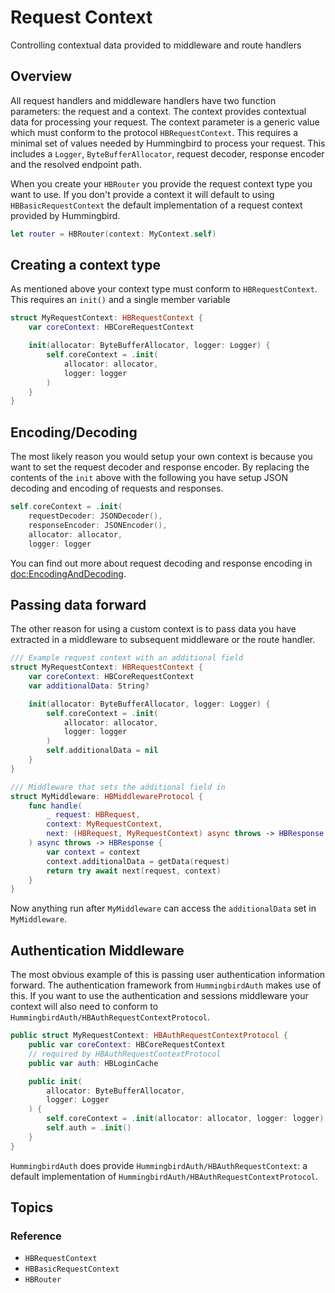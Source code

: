 # Request Context

Controlling contextual data provided to middleware and route handlers

## Overview

All request handlers and middleware handlers have two function parameters: the request and a context. The context provides contextual data for processing your request. The context parameter is a generic value which must conform to the protocol ``HBRequestContext``. This requires a minimal set of values needed by Hummingbird to process your request. This includes a `Logger`, `ByteBufferAllocator`, request decoder, response encoder and the resolved endpoint path.

When you create your ``HBRouter`` you provide the request context type you want to use. If you don't provide a context it will default to using ``HBBasicRequestContext`` the default implementation of a request context provided by Hummingbird.

```swift
let router = HBRouter(context: MyContext.self)
```

## Creating a context type

As mentioned above your context type must conform to ``HBRequestContext``. This requires an `init()` and a single member variable

```swift
struct MyRequestContext: HBRequestContext {
    var coreContext: HBCoreRequestContext

    init(allocator: ByteBufferAllocator, logger: Logger) {
        self.coreContext = .init(
            allocator: allocator,
            logger: logger
        )
    }
}
```

## Encoding/Decoding

The most likely reason you would setup your own context is because you want to set the request decoder and response encoder. By replacing the contents of the `init` above with the following you have setup JSON decoding and encoding of requests and responses.

```swift
self.coreContext = .init(
    requestDecoder: JSONDecoder(),
    responseEncoder: JSONEncoder(),
    allocator: allocator,
    logger: logger
```

You can find out more about request decoding and response encoding in <doc:EncodingAndDecoding>.

## Passing data forward

The other reason for using a custom context is to pass data you have extracted in a middleware to subsequent middleware or the route handler. 

```swift
/// Example request context with an additional field
struct MyRequestContext: HBRequestContext {
    var coreContext: HBCoreRequestContext
    var additionalData: String?

    init(allocator: ByteBufferAllocator, logger: Logger) {
        self.coreContext = .init(
            allocator: allocator,
            logger: logger
        )
        self.additionalData = nil
    }
}

/// Middleware that sets the additional field in 
struct MyMiddleware: HBMiddlewareProtocol {
    func handle(
        _ request: HBRequest, 
        context: MyRequestContext, 
        next: (HBRequest, MyRequestContext) async throws -> HBResponse
    ) async throws -> HBResponse {
        var context = context
        context.additionalData = getData(request)
        return try await next(request, context)
    }
}
```

Now anything run after `MyMiddleware` can access the `additionalData` set in `MyMiddleware`. 

## Authentication Middleware

The most obvious example of this is passing user authentication information forward. The authentication framework from ``HummingbirdAuth`` makes use of this. If you want to use the authentication and sessions middleware your context will also need to conform to ``HummingbirdAuth/HBAuthRequestContextProtocol``. 

```swift
public struct MyRequestContext: HBAuthRequestContextProtocol {
    public var coreContext: HBCoreRequestContext
    // required by HBAuthRequestContextProtocol
    public var auth: HBLoginCache

    public init(
        allocator: ByteBufferAllocator,
        logger: Logger
    ) {
        self.coreContext = .init(allocator: allocator, logger: logger)
        self.auth = .init()
    }
}
```

``HummingbirdAuth`` does provide ``HummingbirdAuth/HBAuthRequestContext``: a default implementation of ``HummingbirdAuth/HBAuthRequestContextProtocol``.

## Topics

### Reference

- ``HBRequestContext``
- ``HBBasicRequestContext``
- ``HBRouter``
